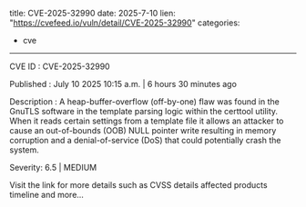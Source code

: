  
title: CVE-2025-32990
date: 2025-7-10
lien: "https://cvefeed.io/vuln/detail/CVE-2025-32990"
categories:
  - cve
---

CVE ID : CVE-2025-32990

Published :  July 10
2025
10:15 a.m. | 6 hours
30 minutes ago

Description : A heap-buffer-overflow (off-by-one) flaw was found in the GnuTLS software in the template parsing logic within the certtool utility. When it reads certain settings from a template file
it allows an attacker to cause an out-of-bounds (OOB) NULL pointer write
resulting in memory corruption and a denial-of-service (DoS) that could potentially crash the system.

Severity: 6.5 | MEDIUM

Visit the link for more details
such as CVSS details
affected products
timeline
and more...
